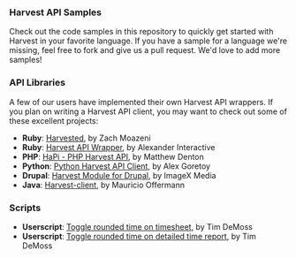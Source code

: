 ### Harvest API Samples

Check out the code samples in this repository to quickly get started with Harvest in your favorite language. If you have a sample for a language we're missing, feel free to fork and give us a pull request. We'd love to add more samples!

### API Libraries

A few of our users have implemented their own Harvest API wrappers. If you plan on writing a Harvest API client, you may want to check out some of these excellent projects:

* **Ruby**: [Harvested](http://github.com/zmoazeni/harvested), by Zach Moazeni
* **Ruby**: [Harvest API Wrapper](http://github.com/aiaio/harvest/tree/master/lib), by Alexander Interactive
* **PHP**: [HaPi - PHP Harvest API](http://labs.mdbitz.com/harvest-api/), by Matthew Denton
* **Python**: [Python Harvest API Client](https://github.com/lionheart/python-harvest), by Alex Goretoy
* **Drupal**: [Harvest Module for Drupal](http://drupal.org/project/harvest), by ImageX Media
* **Java**: [Harvest-client](http://github.com/moffermann/harvest-client), by Mauricio Offermann

### Scripts

* **Userscript**: [Toggle rounded time on timesheet](http://userscripts.org/scripts/show/95503), by Tim DeMoss
* **Userscript**: [Toggle rounded time on detailed time report](http://userscripts.org/scripts/show/95575), by Tim DeMoss
